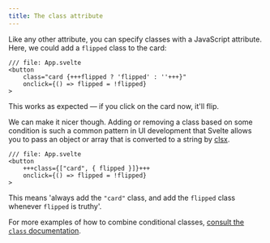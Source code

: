 ```yaml
---
title: The class attribute
---
```


Like any other attribute, you can specify classes with a JavaScript attribute. Here, we could add a `flipped` class to the card:

```svelte
/// file: App.svelte
<button
	class="card {+++flipped ? 'flipped' : ''+++}"
	onclick={() => flipped = !flipped}
>
```

This works as expected — if you click on the card now, it'll flip.

We can make it nicer though. Adding or removing a class based on some condition is such a common pattern in UI development that Svelte allows you to pass an object or array that is converted to a string by [clsx](https://github.com/lukeed/clsx/).

```svelte
/// file: App.svelte
<button
	+++class={["card", { flipped }]}+++
	onclick={() => flipped = !flipped}
>
```

This means 'always add the `"card"` class, and add the `flipped` class whenever `flipped` is truthy'.

For more examples of how to combine conditional classes, [consult the `class` documentation](/docs/svelte/class).
